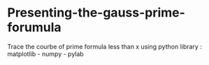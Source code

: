 # Presenting-the-gauss-prime-forumula
Trace the courbe of prime formula less than x 
using python library : matplotlib - numpy - pylab 
